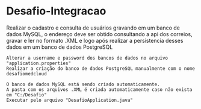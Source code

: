 # Desafio-Integracao

Realizar o cadastro e consulta de usuários gravando em um banco de dados MySQL, o endereço deve ser obtido consultando a api dos correios, gravar e ler no formato .XML e logo após realizar a persistencia desses dados em um banco de dados PostgreSQL


```shell
Alterar a username e password dos bancos de dados no arquivo "application.properties"
Realizar a criação do banco de dados PostgreSQL manualmente com o nome desafiomedcloud

O banco de dados MySQL está sendo criado automaticamente.
A pasta com os arquivos .XML é criada automaticamente caso não exista em "C:/Desafio"
Executar pelo arquivo "DesafioApplication.java"
```
